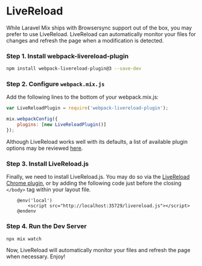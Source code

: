 # LiveReload

While Laravel Mix ships with Browsersync support out of the box, you may prefer to use LiveReload. LiveReload can automatically monitor your files for changes and refresh the page when a modification is detected.

### Step 1. Install webpack-livereload-plugin

```bash
npm install webpack-livereload-plugin@3 --save-dev
```

### Step 2. Configure `webpack.mix.js`

Add the following lines to the bottom of your webpack.mix.js:

```js
var LiveReloadPlugin = require('webpack-livereload-plugin');

mix.webpackConfig({
    plugins: [new LiveReloadPlugin()]
});
```

Although LiveReload works well with its defaults, a list of available plugin options may be reviewed [here](https://github.com/statianzo/webpack-livereload-plugin/blob/master/README.md).

### Step 3. Install LiveReload.js

Finally, we need to install LiveReload.js. You may do so via the [LiveReload Chrome plugin](https://chrome.google.com/webstore/detail/livereload/jnihajbhpnppcggbcgedagnkighmdlei),
or by adding the following code just before the closing `</body>` tag within your layout file.

```blade
    @env('local')
        <script src="http://localhost:35729/livereload.js"></script>
    @endenv
```

### Step 4. Run the Dev Server

```bash
npx mix watch
```

Now, LiveReload will automatically monitor your files and refresh the page when necessary. Enjoy!
